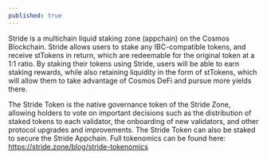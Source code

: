 ```yaml
---
published: true
---
```

Stride is a multichain liquid staking zone (appchain) on the Cosmos Blockchain. Stride allows users to stake any IBC-compatible tokens, and receive stTokens in return, which are redeemable for the original token at a 1:1 ratio. By staking their tokens using Stride, users will be able to earn staking rewards, while also retaining liquidity in the form of stTokens, which will allow them to take advantage of Cosmos DeFi and pursue more yields there.

The Stride Token is the native governance token of the Stride Zone, allowing holders to vote on important decisions such as the distribution of staked tokens to each validator, the onboarding of new validators, and other protocol upgrades and improvements. The Stride Token can also be staked to secure the Stride Appchain. Full tokenomics can be found here: https://stride.zone/blog/stride-tokenomics
